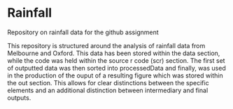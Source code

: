 # Rainfall
Repository on rainfall data for the github assignment

This repository is structured around the analysis of rainfall data from Melbourne and Oxford. This data has been stored within the data section, while the code was held within the source r code (scr) section. The first set of outputted data was then sorted into processedData and finally, was used in the production of the ouput of a resulting figure which was stored within the out section. This allows for clear distinctions between the specific elements and an additional distinction between intermediary and final outputs.
